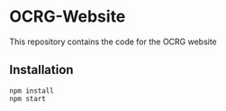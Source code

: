 # OCRG-Website

This repository contains the code for the OCRG website

## Installation
```
npm install 
npm start
```
